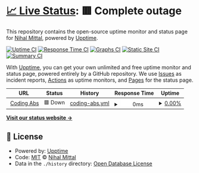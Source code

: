 # [📈 Live Status](https://codingabs.com): <!--live status--> **🟥 Complete outage**

This repository contains the open-source uptime monitor and status page for [Nihal Mittal](https://www.linkedin.com/in/nihal-mittal-8a6230183/), powered by [Upptime](https://github.com/upptime/upptime).

[![Uptime CI](https://github.com/codescientist703/upptime/workflows/Uptime%20CI/badge.svg)](https://github.com/codescientist703/Test/actions?query=workflow%3A%22Uptime+CI%22)
[![Response Time CI](https://github.com/codescientist703/upptime/workflows/Response%20Time%20CI/badge.svg)](https://github.com/codescientist703/Test/actions?query=workflow%3A%22Response+Time+CI%22)
[![Graphs CI](https://github.com/codescientist703/upptime/workflows/Graphs%20CI/badge.svg)](https://github.com/codescientist703/Test/actions?query=workflow%3A%22Graphs+CI%22)
[![Static Site CI](https://github.com/codescientist703/upptime/workflows/Static%20Site%20CI/badge.svg)](https://github.com/codescientist703/Test/actions?query=workflow%3A%22Static+Site+CI%22)
[![Summary CI](https://github.com/codescientist703/upptime/workflows/Summary%20CI/badge.svg)](https://github.com/codescientist703/Test/actions?query=workflow%3A%22Summary+CI%22)

With [Upptime](https://upptime.js.org), you can get your own unlimited and free uptime monitor and status page, powered entirely by a GitHub repository. We use [Issues](https://github.com/codescientist703/upptime/issues) as incident reports, [Actions](https://github.com/codescientist703/upptime/actions) as uptime monitors, and [Pages](https://codingabs.com) for the status page.

<!--start: status pages-->
<!-- This summary is generated by Upptime (https://github.com/upptime/upptime) -->
<!-- Do not edit this manually, your changes will be overwritten -->
<!-- prettier-ignore -->
| URL | Status | History | Response Time | Uptime |
| --- | ------ | ------- | ------------- | ------ |
| <img alt="" src="https://icons.duckduckgo.com/ip3/codingabs.com.ico" height="13"> [Coding Abs](https://codingabs.com) | 🟥 Down | [coding-abs.yml](https://github.com/codescientist703/Test/commits/HEAD/history/coding-abs.yml) | <details><summary><img alt="Response time graph" src="./graphs/coding-abs/response-time-week.png" height="20"> 0ms</summary><br><a href="https://codescientist703.github.io/Test/history/coding-abs"><img alt="Response time 0" src="https://img.shields.io/endpoint?url=https%3A%2F%2Fraw.githubusercontent.com%2Fcodescientist703%2FTest%2FHEAD%2Fapi%2Fcoding-abs%2Fresponse-time.json"></a><br><a href="https://codescientist703.github.io/Test/history/coding-abs"><img alt="24-hour response time 0" src="https://img.shields.io/endpoint?url=https%3A%2F%2Fraw.githubusercontent.com%2Fcodescientist703%2FTest%2FHEAD%2Fapi%2Fcoding-abs%2Fresponse-time-day.json"></a><br><a href="https://codescientist703.github.io/Test/history/coding-abs"><img alt="7-day response time 0" src="https://img.shields.io/endpoint?url=https%3A%2F%2Fraw.githubusercontent.com%2Fcodescientist703%2FTest%2FHEAD%2Fapi%2Fcoding-abs%2Fresponse-time-week.json"></a><br><a href="https://codescientist703.github.io/Test/history/coding-abs"><img alt="30-day response time 0" src="https://img.shields.io/endpoint?url=https%3A%2F%2Fraw.githubusercontent.com%2Fcodescientist703%2FTest%2FHEAD%2Fapi%2Fcoding-abs%2Fresponse-time-month.json"></a><br><a href="https://codescientist703.github.io/Test/history/coding-abs"><img alt="1-year response time 0" src="https://img.shields.io/endpoint?url=https%3A%2F%2Fraw.githubusercontent.com%2Fcodescientist703%2FTest%2FHEAD%2Fapi%2Fcoding-abs%2Fresponse-time-year.json"></a></details> | <details><summary><a href="https://codescientist703.github.io/Test/history/coding-abs">0.00%</a></summary><a href="https://codescientist703.github.io/Test/history/coding-abs"><img alt="All-time uptime 14.66%" src="https://img.shields.io/endpoint?url=https%3A%2F%2Fraw.githubusercontent.com%2Fcodescientist703%2FTest%2FHEAD%2Fapi%2Fcoding-abs%2Fuptime.json"></a><br><a href="https://codescientist703.github.io/Test/history/coding-abs"><img alt="24-hour uptime 0.00%" src="https://img.shields.io/endpoint?url=https%3A%2F%2Fraw.githubusercontent.com%2Fcodescientist703%2FTest%2FHEAD%2Fapi%2Fcoding-abs%2Fuptime-day.json"></a><br><a href="https://codescientist703.github.io/Test/history/coding-abs"><img alt="7-day uptime 0.00%" src="https://img.shields.io/endpoint?url=https%3A%2F%2Fraw.githubusercontent.com%2Fcodescientist703%2FTest%2FHEAD%2Fapi%2Fcoding-abs%2Fuptime-week.json"></a><br><a href="https://codescientist703.github.io/Test/history/coding-abs"><img alt="30-day uptime 7.96%" src="https://img.shields.io/endpoint?url=https%3A%2F%2Fraw.githubusercontent.com%2Fcodescientist703%2FTest%2FHEAD%2Fapi%2Fcoding-abs%2Fuptime-month.json"></a><br><a href="https://codescientist703.github.io/Test/history/coding-abs"><img alt="1-year uptime 0.00%" src="https://img.shields.io/endpoint?url=https%3A%2F%2Fraw.githubusercontent.com%2Fcodescientist703%2FTest%2FHEAD%2Fapi%2Fcoding-abs%2Fuptime-year.json"></a></details>

<!--end: status pages-->

[**Visit our status website →**](https://codingabs.com)

## 📄 License

- Powered by: [Upptime](https://github.com/upptime/upptime)
- Code: [MIT](./LICENSE) © [Nihal Mittal](https://www.linkedin.com/in/nihal-mittal-8a6230183/)
- Data in the `./history` directory: [Open Database License](https://opendatacommons.org/licenses/odbl/1-0/)
